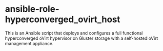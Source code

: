 # ansible-role-hyperconverged_ovirt_host
This is an Ansible script that deploys and configures a full functional hyperconverged oVirt hypervisor on Gluster storage with a self-hosted oVirt management appliance.
